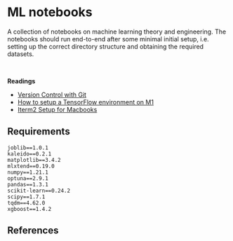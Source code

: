 # **ML** notebooks

A collection of notebooks on machine learning theory and engineering. The notebooks should run end-to-end after some minimal initial setup, i.e. setting up the correct directory structure and obtaining the required datasets. 

<br>

**Readings**
* [Version Control with Git](https://swcarpentry.github.io/git-novice/index.html)
* [How to setup a TensorFlow environment on M1](https://github.com/mrdbourke/m1-machine-learning-test)
* [Iterm2 Setup for Macbooks](https://www.youtube.com/watch?v=0MiGnwPdNGE)


## Requirements

```
joblib==1.0.1
kaleido==0.2.1
matplotlib==3.4.2
mlxtend==0.19.0
numpy==1.21.1
optuna==2.9.1
pandas==1.3.1
scikit-learn==0.24.2
scipy==1.7.1
tqdm==4.62.0
xgboost==1.4.2
```


## References 

```{bibliography}
```